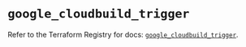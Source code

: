 # `google_cloudbuild_trigger`

Refer to the Terraform Registry for docs: [`google_cloudbuild_trigger`](https://registry.terraform.io/providers/hashicorp/google-beta/5.12.0/docs/resources/google_cloudbuild_trigger).
